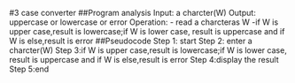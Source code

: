 #3 case converter
##Program analysis
Input: a charcter(W)
Output: uppercase or lowercase or error
Operation: - read a charcteras W
-if W is upper case,result is lowercase;if W is lower case, result is uppercase and if W is else,result is error
##Pseudocode 
Step 1: start
Step 2: enter a charcter(W)
 Step 3:if W is upper case,result is lowercase;if W is lower case, result is uppercase and if W is else,result is error
Step 4:display the result
Step 5:end
